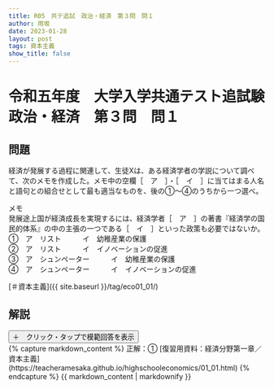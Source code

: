 ```yaml
---
title: R05　共テ追試　政治・経済　第３問　問１
author: 雨坂
date: 2023-01-28
layout: post
tags: 資本主義
show_title: false
---
```

  
# 令和五年度　大学入学共通テスト追試験　政治・経済　第３問　問１  
  
## 問題  
経済が発展する過程に関連して、生徒Xは、ある経済学者の学説について調べて、次のメモを作成した。メモ中の空欄［　ア　］・［　イ　］に当てはまる人名と語句との組合せとして最も適当なものを、後の①～④のうちから一つ選べ。  
  
メモ  
発展途上国が経済成長を実現するには、経済学者［　ア　］の著書『経済学の国民的体系』の中の主張の一つである［　イ　］といった政策も必要ではないか。  
①　ア　リスト　　　イ　幼稚産業の保護  
②　ア　リスト　　　イ　イノベーションの促進  
③　ア　シュンペーター　　　イ　幼稚産業の保護  
④　ア　シュンペーター　　　イ　イノベーションの促進  
  
[＃資本主義]({{ site.baseurl }}/tag/eco01_01/)  
  
## 解説  
<div class="collapsible">
  <button class="collapsible-button">＋　クリック・タップで模範回答を表示</button>
  <div class="collapsible-content">
    {% capture markdown_content %}
正解：①  
[復習用資料：経済分野第一章／資本主義](https://teacheramesaka.github.io/highschooleconomics/01_01.html)  
    {% endcapture %}
    {{ markdown_content | markdownify }}
  </div>
</div>